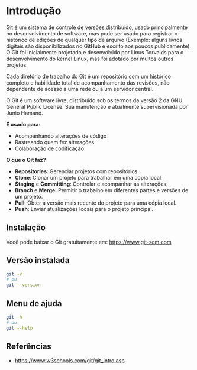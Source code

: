 # Introdução

Git é um sistema de controle de versões distribuído, usado principalmente no desenvolvimento de software, mas pode ser usado para registrar o histórico de edições de qualquer tipo de arquivo (Exemplo: alguns livros digitais são disponibilizados no GitHub e escrito aos poucos publicamente). O Git foi inicialmente projetado e desenvolvido por Linus Torvalds para o desenvolvimento do kernel Linux, mas foi adotado por muitos outros projetos.

Cada diretório de trabalho do Git é um repositório com um histórico completo e habilidade total de acompanhamento das revisões, não dependente de acesso a uma rede ou a um servidor central.

O Git é um software livre, distribuído sob os termos da versão 2 da GNU General Public License. Sua manutenção é atualmente supervisionada por Junio Hamano.

__É usado para__:

- Acompanhando alterações de código
- Rastreando quem fez alterações
- Colaboração de codificação

__O que o Git faz?__

- __Repositories__: Gerenciar projetos com repositórios.
- __Clone__: Clonar um projeto para trabalhar em uma cópia local.
- __Staging__ e __Committing__: Controlar e acompanhar as alterações.
- __Branch__ e __Merge__: Permitir o trabalho em diferentes partes e versões de um projeto.
- __Pull__: Obter a versão mais recente do projeto para uma cópia local.
- __Push__: Enviar atualizações locais para o projeto principal.

## Instalação

Você pode baixar o Git gratuitamente em: <https://www.git-scm.com>

## Versão instalada

```bash
git -v
# ou
git --version
```

## Menu de ajuda

```bash
git -h
# ou
git --help
```

## Referências

- <https://www.w3schools.com/git/git_intro.asp>
